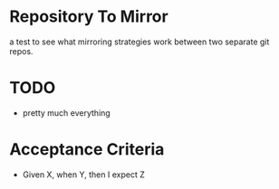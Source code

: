 # Repository To Mirror

a test to see what mirroring strategies work between two separate git repos.

# TODO

- pretty much everything


# Acceptance Criteria 

- Given X, when Y, then I expect Z
